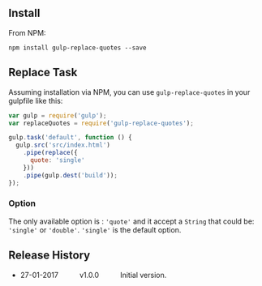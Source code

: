 ## Install

From NPM:

```shell
npm install gulp-replace-quotes --save
```

## Replace Task

Assuming installation via NPM, you can use `gulp-replace-quotes` in your gulpfile like this:

```javascript
var gulp = require('gulp');
var replaceQuotes = require('gulp-replace-quotes');

gulp.task('default', function () {
  gulp.src('src/index.html')
    .pipe(replace({
      quote: 'single'
    }))
    .pipe(gulp.dest('build'));
});
```

### Option
The only available option is : `'quote'` and it accept a `String` that could be: `'single'` or `'double'`. `'single'` is the default option.

## Release History

 * 27-01-2017   v1.0.0   Initial version.
